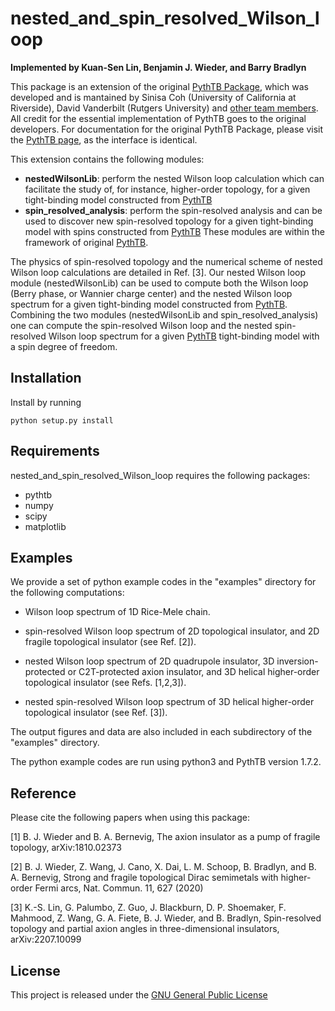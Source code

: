 # nested_and_spin_resolved_Wilson_loop

**Implemented by Kuan-Sen Lin, Benjamin J. Wieder, and Barry Bradlyn**

This package is an extension of the original [PythTB Package](https://www.physics.rutgers.edu/pythtb/), which was developed and is mantained by Sinisa Coh (University of California at Riverside), David Vanderbilt (Rutgers University) and [other team members](https://www.physics.rutgers.edu/pythtb/about.html#history). All credit for the essential implementation of PythTB goes to the original developers. 
For documentation for the original PythTB Package, please visit the [PythTB page](https://www.physics.rutgers.edu/pythtb/usage.html), as the interface is identical.

This extension contains the following modules:
- **nestedWilsonLib**: perform the nested Wilson loop calculation which can facilitate the study of, for instance, higher-order topology, for a given tight-binding model constructed from [PythTB](https://www.physics.rutgers.edu/pythtb/) 
- **spin_resolved_analysis**: perform the spin-resolved analysis and can be used to discover new spin-resolved topology for a given tight-binding model with spins constructed from [PythTB](https://www.physics.rutgers.edu/pythtb/) 
These modules are within the framework of original [PythTB](https://www.physics.rutgers.edu/pythtb/). 

The physics of spin-resolved topology and the numerical scheme of nested Wilson loop calculations are detailed in Ref. [3]. Our nested Wilson loop module (nestedWilsonLib) can be used to compute both the Wilson loop (Berry phase, or Wannier charge center) and the nested Wilson loop spectrum for a given tight-binding model constructed from [PythTB](https://www.physics.rutgers.edu/pythtb/). Combining the two modules (nestedWilsonLib and spin_resolved_analysis) one can compute the spin-resolved Wilson loop and the nested spin-resolved Wilson loop spectrum for a given [PythTB](https://www.physics.rutgers.edu/pythtb/) tight-binding model with a spin degree of freedom.  

## Installation

Install by running

``` 
python setup.py install 
```

## Requirements

nested_and_spin_resolved_Wilson_loop requires the following packages:

- pythtb
- numpy
- scipy
- matplotlib

## Examples

We provide a set of python example codes in the "examples" directory for the following computations:

- Wilson loop spectrum of 1D Rice-Mele chain.

- spin-resolved Wilson loop spectrum of 2D topological insulator, and 2D fragile topological insulator (see Ref. [2]).

- nested Wilson loop spectrum of 2D quadrupole insulator, 3D inversion-protected or C2T-protected axion insulator, and 3D helical higher-order topological insulator (see Refs. [1,2,3]).

- nested spin-resolved Wilson loop spectrum of 3D helical higher-order topological insulator (see Ref. [3]).

The output figures and data are also included in each subdirectory of the "examples" directory.

The python example codes are run using python3 and PythTB version 1.7.2.

## Reference

Please cite the following papers when using this package:

[1] B. J. Wieder and B. A. Bernevig, The axion insulator as a pump of fragile topology, arXiv:1810.02373

[2] B. J. Wieder, Z. Wang, J. Cano, X. Dai, L. M. Schoop, B. Bradlyn, and B. A. Bernevig, Strong and fragile topological Dirac semimetals with higher-order Fermi arcs, Nat. Commun. 11, 627 (2020)

[3] K.-S. Lin, G. Palumbo, Z. Guo, J. Blackburn, D. P. Shoemaker, F. Mahmood, Z. Wang, G. A. Fiete, B. J. Wieder, and B. Bradlyn, Spin-resolved topology and partial axion angles in three-dimensional insulators, arXiv:2207.10099

## License

This project is released under the [GNU General Public License](https://github.com/kuansenlin/nested_and_spin_resolved_Wilson_loop/blob/main/LICENSE)
